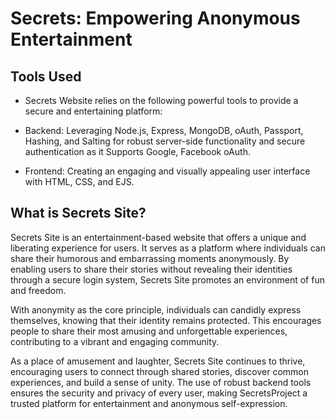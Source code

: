 # Secrets: Empowering Anonymous Entertainment
## Tools Used
* Secrets Website relies on the following powerful tools to provide a secure and entertaining platform:

* Backend: Leveraging Node.js, Express, MongoDB, oAuth, Passport, Hashing, and Salting for robust server-side functionality and secure authentication as it Supports Google, Facebook oAuth.

* Frontend: Creating an engaging and visually appealing user interface with HTML, CSS, and EJS.

## What is Secrets Site?
Secrets Site is an entertainment-based website that offers a unique and liberating experience for users. It serves as a platform where individuals can share their humorous and embarrassing moments anonymously. By enabling users to share their stories without revealing their identities through a secure login system, Secrets Site promotes an environment of fun and freedom.

With anonymity as the core principle, individuals can candidly express themselves, knowing that their identity remains protected. This encourages people to share their most amusing and unforgettable experiences, contributing to a vibrant and engaging community.

As a place of amusement and laughter, Secrets Site continues to thrive, encouraging users to connect through shared stories, discover common experiences, and build a sense of unity. The use of robust backend tools ensures the security and privacy of every user, making SecretsProject a trusted platform for entertainment and anonymous self-expression.
